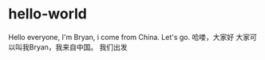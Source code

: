 # hello-world

Hello everyone,
I'm Bryan, i come from China.
Let's go.
哈喽，大家好
大家可以叫我Bryan，我来自中国。
我们出发
